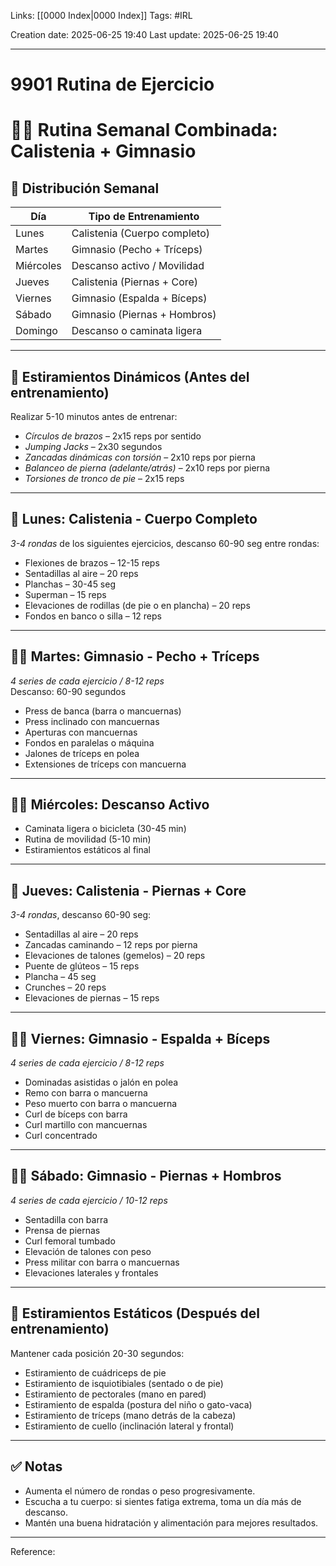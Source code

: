 Links: [[0000 Index|0000 Index]]
Tags: #IRL

Creation date: 2025-06-25 19:40
Last update: 2025-06-25 19:40

---
# 9901 Rutina de Ejercicio
# 🏋️‍♂️ Rutina Semanal Combinada: Calistenia + Gimnasio

## 📅 Distribución Semanal

| Día        | Tipo de Entrenamiento       |
|------------|-----------------------------|
| Lunes      | Calistenia (Cuerpo completo)|
| Martes     | Gimnasio (Pecho + Tríceps)  |
| Miércoles  | Descanso activo / Movilidad |
| Jueves     | Calistenia (Piernas + Core) |
| Viernes    | Gimnasio (Espalda + Bíceps) |
| Sábado     | Gimnasio (Piernas + Hombros)|
| Domingo    | Descanso o caminata ligera  |

---

## 🧘 Estiramientos Dinámicos (Antes del entrenamiento)

Realizar 5-10 minutos antes de entrenar:

- *Círculos de brazos* – 2x15 reps por sentido  
- *Jumping Jacks* – 2x30 segundos  
- *Zancadas dinámicas con torsión* – 2x10 reps por pierna  
- *Balanceo de pierna (adelante/atrás)* – 2x10 reps por pierna  
- *Torsiones de tronco de pie* – 2x15 reps  

---

## 💪 Lunes: Calistenia - Cuerpo Completo

*3-4 rondas* de los siguientes ejercicios, descanso 60-90 seg entre rondas:

- Flexiones de brazos – 12-15 reps  
- Sentadillas al aire – 20 reps  
- Planchas – 30-45 seg  
- Superman – 15 reps  
- Elevaciones de rodillas (de pie o en plancha) – 20 reps  
- Fondos en banco o silla – 12 reps  

---

## 🏋️‍♂️ Martes: Gimnasio - Pecho + Tríceps

*4 series de cada ejercicio / 8-12 reps*  
Descanso: 60-90 segundos

- Press de banca (barra o mancuernas)  
- Press inclinado con mancuernas  
- Aperturas con mancuernas  
- Fondos en paralelas o máquina  
- Jalones de tríceps en polea  
- Extensiones de tríceps con mancuerna  

---

## 🚶‍♂️ Miércoles: Descanso Activo

- Caminata ligera o bicicleta (30-45 min)  
- Rutina de movilidad (5-10 min)  
- Estiramientos estáticos al final  

---

## 🏃 Jueves: Calistenia - Piernas + Core

*3-4 rondas*, descanso 60-90 seg:

- Sentadillas al aire – 20 reps  
- Zancadas caminando – 12 reps por pierna  
- Elevaciones de talones (gemelos) – 20 reps  
- Puente de glúteos – 15 reps  
- Plancha – 45 seg  
- Crunches – 20 reps  
- Elevaciones de piernas – 15 reps  

---

## 🏋️‍♂️ Viernes: Gimnasio - Espalda + Bíceps

*4 series de cada ejercicio / 8-12 reps*

- Dominadas asistidas o jalón en polea  
- Remo con barra o mancuerna  
- Peso muerto con barra o mancuerna  
- Curl de bíceps con barra  
- Curl martillo con mancuernas  
- Curl concentrado  

---

## 🏋️‍♂️ Sábado: Gimnasio - Piernas + Hombros

*4 series de cada ejercicio / 10-12 reps*

- Sentadilla con barra  
- Prensa de piernas  
- Curl femoral tumbado  
- Elevación de talones con peso  
- Press militar con barra o mancuernas  
- Elevaciones laterales y frontales  

---

## 🧘 Estiramientos Estáticos (Después del entrenamiento)

Mantener cada posición 20-30 segundos:

- Estiramiento de cuádriceps de pie  
- Estiramiento de isquiotibiales (sentado o de pie)  
- Estiramiento de pectorales (mano en pared)  
- Estiramiento de espalda (postura del niño o gato-vaca)  
- Estiramiento de tríceps (mano detrás de la cabeza)  
- Estiramiento de cuello (inclinación lateral y frontal)  

---

## ✅ Notas

- Aumenta el número de rondas o peso progresivamente.  
- Escucha a tu cuerpo: si sientes fatiga extrema, toma un día más de descanso.  
- Mantén una buena hidratación y alimentación para mejores resultados.


---
Reference: